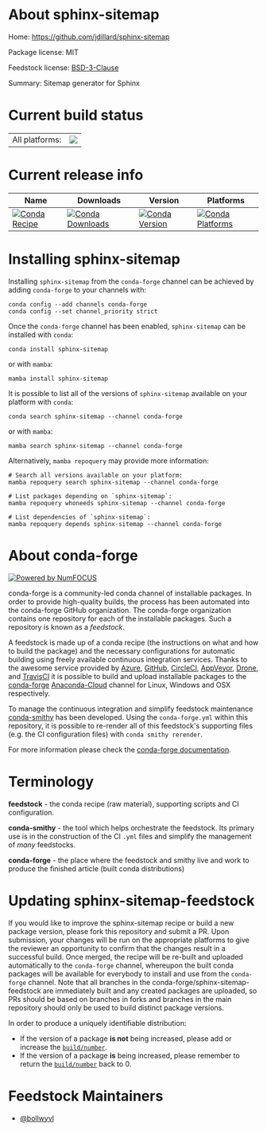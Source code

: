 About sphinx-sitemap
====================

Home: https://github.com/jdillard/sphinx-sitemap

Package license: MIT

Feedstock license: [BSD-3-Clause](https://github.com/conda-forge/sphinx-sitemap-feedstock/blob/main/LICENSE.txt)

Summary: Sitemap generator for Sphinx

Current build status
====================


<table><tr><td>All platforms:</td>
    <td>
      <a href="https://dev.azure.com/conda-forge/feedstock-builds/_build/latest?definitionId=11409&branchName=main">
        <img src="https://dev.azure.com/conda-forge/feedstock-builds/_apis/build/status/sphinx-sitemap-feedstock?branchName=main">
      </a>
    </td>
  </tr>
</table>

Current release info
====================

| Name | Downloads | Version | Platforms |
| --- | --- | --- | --- |
| [![Conda Recipe](https://img.shields.io/badge/recipe-sphinx--sitemap-green.svg)](https://anaconda.org/conda-forge/sphinx-sitemap) | [![Conda Downloads](https://img.shields.io/conda/dn/conda-forge/sphinx-sitemap.svg)](https://anaconda.org/conda-forge/sphinx-sitemap) | [![Conda Version](https://img.shields.io/conda/vn/conda-forge/sphinx-sitemap.svg)](https://anaconda.org/conda-forge/sphinx-sitemap) | [![Conda Platforms](https://img.shields.io/conda/pn/conda-forge/sphinx-sitemap.svg)](https://anaconda.org/conda-forge/sphinx-sitemap) |

Installing sphinx-sitemap
=========================

Installing `sphinx-sitemap` from the `conda-forge` channel can be achieved by adding `conda-forge` to your channels with:

```
conda config --add channels conda-forge
conda config --set channel_priority strict
```

Once the `conda-forge` channel has been enabled, `sphinx-sitemap` can be installed with `conda`:

```
conda install sphinx-sitemap
```

or with `mamba`:

```
mamba install sphinx-sitemap
```

It is possible to list all of the versions of `sphinx-sitemap` available on your platform with `conda`:

```
conda search sphinx-sitemap --channel conda-forge
```

or with `mamba`:

```
mamba search sphinx-sitemap --channel conda-forge
```

Alternatively, `mamba repoquery` may provide more information:

```
# Search all versions available on your platform:
mamba repoquery search sphinx-sitemap --channel conda-forge

# List packages depending on `sphinx-sitemap`:
mamba repoquery whoneeds sphinx-sitemap --channel conda-forge

# List dependencies of `sphinx-sitemap`:
mamba repoquery depends sphinx-sitemap --channel conda-forge
```


About conda-forge
=================

[![Powered by
NumFOCUS](https://img.shields.io/badge/powered%20by-NumFOCUS-orange.svg?style=flat&colorA=E1523D&colorB=007D8A)](https://numfocus.org)

conda-forge is a community-led conda channel of installable packages.
In order to provide high-quality builds, the process has been automated into the
conda-forge GitHub organization. The conda-forge organization contains one repository
for each of the installable packages. Such a repository is known as a *feedstock*.

A feedstock is made up of a conda recipe (the instructions on what and how to build
the package) and the necessary configurations for automatic building using freely
available continuous integration services. Thanks to the awesome service provided by
[Azure](https://azure.microsoft.com/en-us/services/devops/), [GitHub](https://github.com/),
[CircleCI](https://circleci.com/), [AppVeyor](https://www.appveyor.com/),
[Drone](https://cloud.drone.io/welcome), and [TravisCI](https://travis-ci.com/)
it is possible to build and upload installable packages to the
[conda-forge](https://anaconda.org/conda-forge) [Anaconda-Cloud](https://anaconda.org/)
channel for Linux, Windows and OSX respectively.

To manage the continuous integration and simplify feedstock maintenance
[conda-smithy](https://github.com/conda-forge/conda-smithy) has been developed.
Using the ``conda-forge.yml`` within this repository, it is possible to re-render all of
this feedstock's supporting files (e.g. the CI configuration files) with ``conda smithy rerender``.

For more information please check the [conda-forge documentation](https://conda-forge.org/docs/).

Terminology
===========

**feedstock** - the conda recipe (raw material), supporting scripts and CI configuration.

**conda-smithy** - the tool which helps orchestrate the feedstock.
                   Its primary use is in the construction of the CI ``.yml`` files
                   and simplify the management of *many* feedstocks.

**conda-forge** - the place where the feedstock and smithy live and work to
                  produce the finished article (built conda distributions)


Updating sphinx-sitemap-feedstock
=================================

If you would like to improve the sphinx-sitemap recipe or build a new
package version, please fork this repository and submit a PR. Upon submission,
your changes will be run on the appropriate platforms to give the reviewer an
opportunity to confirm that the changes result in a successful build. Once
merged, the recipe will be re-built and uploaded automatically to the
`conda-forge` channel, whereupon the built conda packages will be available for
everybody to install and use from the `conda-forge` channel.
Note that all branches in the conda-forge/sphinx-sitemap-feedstock are
immediately built and any created packages are uploaded, so PRs should be based
on branches in forks and branches in the main repository should only be used to
build distinct package versions.

In order to produce a uniquely identifiable distribution:
 * If the version of a package **is not** being increased, please add or increase
   the [``build/number``](https://docs.conda.io/projects/conda-build/en/latest/resources/define-metadata.html#build-number-and-string).
 * If the version of a package **is** being increased, please remember to return
   the [``build/number``](https://docs.conda.io/projects/conda-build/en/latest/resources/define-metadata.html#build-number-and-string)
   back to 0.

Feedstock Maintainers
=====================

* [@bollwyvl](https://github.com/bollwyvl/)

